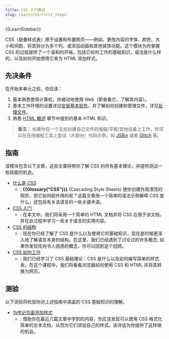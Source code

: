 ```yaml
---
title: CSS 入门概述
slug: Learn/CSS/First_steps
---
```


{{LearnSidebar}}

CSS（层叠样式表）用于设置和布置网页——例如，更改内容的字体、颜色、大小和间距，将其拆分为多个列，或添加动画和其他装饰功能。这个模块为你掌握 CSS 的过程提供了一个温和的开端，包括它如何工作的基础知识，语法是什么样的，以及如何开始使用它来为 HTML 添加样式。

## 先决条件

在开始本单元之前，你应该：

1. 基本熟悉使用计算机，并被动地使用 Web（即查看它、了解其内容）。
2. 基本工作环境的设置详见[安装基本软件](/zh-CN/docs/Learn/Getting_started_with_the_web/Installing_basic_software)，并了解如何创建和管理文件，详见[处理文件](/zh-CN/docs/Learn/Getting_started_with_the_web/Dealing_with_files)。
3. 熟悉 [HTML 概述](/zh-CN/docs/Learn/HTML/Introduction_to_HTML) 章节中提到的基本 HTML 知识。

> **备注：** 如果你在一个无权创建自己文件的电脑/平板/其他设备上工作，你可以在在线编程工具上尝试（大部分）代码示例，如 [JSBin](http://jsbin.com/) 或者 [Glitch](https://glitch.com/) 等。

## 指南

该模块包含以下文章，这些文章将带你了解 CSS 的所有基本理论，并提供测试一些技能的机会。

- [什么是 CSS](/zh-CN/docs/Learn/CSS/First_steps/What_is_CSS)
  - : **{{Glossary("CSS")}}** (Cascading Style Sheets) 使你创建外观漂亮的网页，但它如何起作用的呢？这篇文章用一个简单的语法示例解释 CSS 是什么，还包括有关该语言的一些关键术语。
- [CSS 入门](/zh-CN/docs/Learn/CSS/First_steps/Getting_started)
  - : 在本文中，我们将采用一个简单的 HTML 文档并将 CSS 应用于该文档，并在此过程中学习一些关于语言的实用内容。
- [CSS 的结构](/zh-CN/docs/Learn/CSS/First_steps/How_CSS_is_structured)
  - : 现在你已经了解了 CSS 是什么以及使用它的基础知识，现在是时候更深入地了解语言本身的结构。在这里，我们已经遇到了讨论过的许多概念; 如果你发现任何令人困惑的概念，你可以回到这个回顾。
- [CSS 如何工作](/zh-CN/docs/Learn/CSS/First_steps/How_CSS_works)
  - : 我们已经学习了 CSS 基础理论：CSS 是什么以及如何编写简单的样式表。在这个课程中，我们将看看浏览器如何使用 CSS 和 HTML 并将其转换为网页。

## 测验

以下测验将检验你对上述指南中涵盖的 CSS 基础知识的理解。

- [为传记页面添加样式](/zh-CN/docs/Learn/CSS/First_steps/Styling_a_biography_page)
  - : 借助你在最近几篇文章中学到的内容，你应该发现可以使用 CSS 格式化简单的文本文档，从而为它们添加自己的样式。该评估为你提供了这样做的机会。
